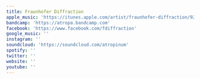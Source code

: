 ```yaml
---
title: Fraunhofer Diffraction
apple_music: 'https://itunes.apple.com/artist/fraunhofer-diffraction/920619225'
bandcamp: 'https://atropa.bandcamp.com'
facebook: 'https://www.facebook.com/fdiffraction'
google_music: ''
instagram: ''
soundcloud: 'https://soundcloud.com/atropinum'
spotify: ''
twitter: ''
website: ''
youtube: ''
---
```

